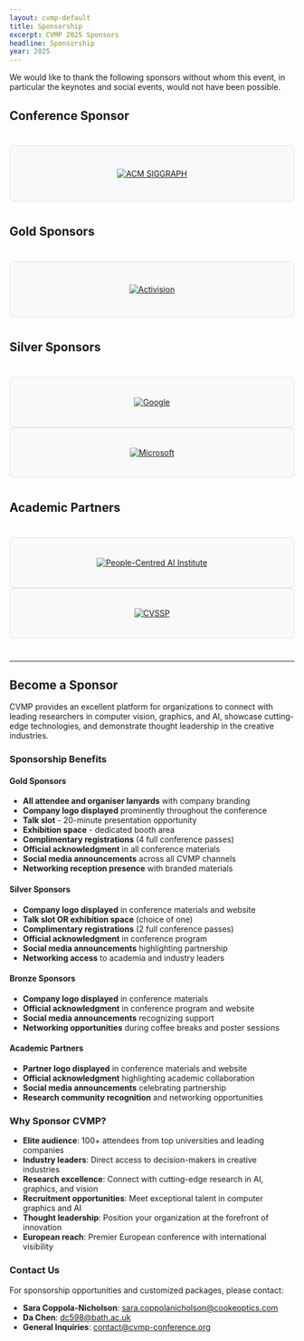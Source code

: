 ```yaml
---
layout: cvmp-default
title: Sponsorship
excerpt: CVMP 2025 Sponsors
headline: Sponsorship
year: 2025
---
```


We would like to thank the following sponsors without whom this event, in particular the keynotes and social events, would not have been possible.

## Conference Sponsor

<div class="sponsor-section">
  <div class="sponsor-logo-conference">
    <a href="https://www.siggraph.org/" target="_blank">
      <img src="{{ site.baseurl }}/img/2023/sponsors/logo-acm-siggraph-wide.png" alt="ACM SIGGRAPH" title="ACM SIGGRAPH" class="img-responsive">
    </a>
  </div>
</div>

## Gold Sponsors

<div class="sponsor-section">
  <div class="sponsor-logo-gold">
    <a href="https://research.activision.com/" target="_blank">
      <img src="{{ site.baseurl }}/img/2023/sponsors/logo-activision-2x.png" alt="Activision" title="Activision" class="img-responsive">
    </a>
  </div>
</div>

## Silver Sponsors

<div class="row sponsor-section">
  <div class="col-md-6">
    <div class="sponsor-logo-silver">
      <a href="https://www.google.com/" target="_blank">
        <img src="{{ site.baseurl }}/img/2025/googlelogo.png" alt="Google" title="Google" class="img-responsive">
      </a>
    </div>
  </div>
  <div class="col-md-6">
    <div class="sponsor-logo-silver">
      <a href="https://www.microsoft.com/en-us/research/" target="_blank">
        <img src="{{ site.baseurl }}/img/2025/Microsoft-Logo.png" alt="Microsoft" title="Microsoft" class="img-responsive">
      </a>
    </div>
  </div>
</div>

## Academic Partners

<div class="row sponsor-section">
  <div class="col-md-6">
    <div class="sponsor-logo-academic">
      <a href="https://www.surrey.ac.uk/artificial-intelligence" target="_blank">
        <img src="{{ site.baseurl }}/img/2023/sponsors/logo-people-centred-ai-UoS.png" alt="People-Centred AI Institute" title="People-Centred AI Institute" class="img-responsive">
      </a>
    </div>
  </div>
  <div class="col-md-6">
    <div class="sponsor-logo-academic">
      <a href="https://www.surrey.ac.uk/centre-vision-speech-signal-processing" target="_blank">
        <img src="{{ site.baseurl }}/img/2023/sponsors/logo-cvssp.png" alt="CVSSP" title="CVSSP" class="img-responsive">
      </a>
    </div>
  </div>
</div>

---

## Become a Sponsor

CVMP provides an excellent platform for organizations to connect with leading researchers in computer vision, graphics, and AI, showcase cutting-edge technologies, and demonstrate thought leadership in the creative industries.

### Sponsorship Benefits

#### Gold Sponsors
- **All attendee and organiser lanyards** with company branding
- **Company logo displayed** prominently throughout the conference
- **Talk slot** - 20-minute presentation opportunity
- **Exhibition space** - dedicated booth area
- **Complimentary registrations** (4 full conference passes)
- **Official acknowledgment** in all conference materials
- **Social media announcements** across all CVMP channels
- **Networking reception presence** with branded materials

#### Silver Sponsors
- **Company logo displayed** in conference materials and website
- **Talk slot OR exhibition space** (choice of one)
- **Complimentary registrations** (2 full conference passes)
- **Official acknowledgment** in conference program
- **Social media announcements** highlighting partnership
- **Networking access** to academia and industry leaders

#### Bronze Sponsors
- **Company logo displayed** in conference materials
- **Official acknowledgment** in conference program and website
- **Social media announcements** recognizing support
- **Networking opportunities** during coffee breaks and poster sessions

#### Academic Partners
- **Partner logo displayed** in conference materials and website
- **Official acknowledgment** highlighting academic collaboration
- **Social media announcements** celebrating partnership
- **Research community recognition** and networking opportunities

### Why Sponsor CVMP?

- **Elite audience**: 100+ attendees from top universities and leading companies
- **Industry leaders**: Direct access to decision-makers in creative industries
- **Research excellence**: Connect with cutting-edge research in AI, graphics, and vision
- **Recruitment opportunities**: Meet exceptional talent in computer graphics and AI
- **Thought leadership**: Position your organization at the forefront of innovation
- **European reach**: Premier European conference with international visibility

### Contact Us

For sponsorship opportunities and customized packages, please contact:

- **Sara Coppola-Nicholson**: [sara.coppolanicholson@cookeoptics.com](mailto:sara.coppolanicholson@cookeoptics.com)
- **Da Chen**: [dc598@bath.ac.uk](mailto:dc598@bath.ac.uk)
- **General Inquiries**: [contact@cvmp-conference.org](mailto:contact@cvmp-conference.org)

<style>
.sponsor-section {
  margin: 40px 0;
  text-align: center;
}

.sponsor-logo-conference img {
  max-height: 120px;
  width: auto;
  margin: 20px 0;
}

.sponsor-logo-gold img {
  max-height: 100px;
  width: auto;
  margin: 20px 0;
}

.sponsor-logo-silver img {
  max-height: 80px;
  width: auto;
  margin: 15px 0;
}

.sponsor-logo-academic img {
  max-height: 70px;
  width: auto;
  margin: 15px 0;
}

.sponsor-section h2 {
  margin-bottom: 30px;
  color: #2c3e50;
  border-bottom: 2px solid #3498db;
  padding-bottom: 10px;
}

.sponsor-section h3 {
  margin-top: 40px;
  color: #34495e;
}

.sponsor-logo-conference, .sponsor-logo-gold, .sponsor-logo-silver, .sponsor-logo-academic {
  background: #f8f9fa;
  padding: 20px;
  border-radius: 8px;
  border: 1px solid #dee2e6;
  transition: all 0.3s ease;
}

.sponsor-logo-conference:hover, .sponsor-logo-gold:hover, .sponsor-logo-silver:hover, .sponsor-logo-academic:hover {
  box-shadow: 0 4px 12px rgba(0,0,0,0.1);
  transform: translateY(-2px);
}
</style>


